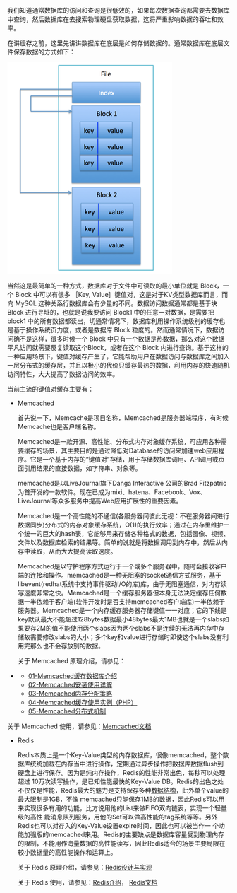 我们知道通常数据库的访问和查询是很低效的，如果每次数据查询都需要去数据库中查询，然后数据库在去搜索物理硬盘获取数据，这将严重影响数据的吞吐和效率。

在讲缓存之前，这里先讲讲数据库在底层是如何存储数据的。通常数据库在底层文件保存数据的方式如下：

![](/assets/huancun_1.png)

当然这是最简单的一种方式，数据库对于文件中可读取的最小单位就是 Block，一个 Block 中可以有很多 ［Key, Value］键值对，这是对于KV类型数据库而言，而向 MySQL 这种关系行数据库会有少量的不同。数据访问数据通常都是基于块 Block 进行寻址的，也就是说我要访问 Block1 中的任意一对数据，是需要把 block1 中的所有数据都读出，切通常情况下，数据库利用操作系统级别的缓存也是基于操作系统页力度，或者是数据库 Block 粒度的。然而通常情况下，数据访问确不是这样，很多时候一个 Block 中只有一个数据是热数据，那么对这个数据平凡访问就需要反复读取这个Block，或者在这个 Block 内进行查询。基于这样的一种应用场景下，键值对缓存产生了，它能帮助用户在数据访问与数据库之间加入一层分布式的缓存层，并且以极小的代价只缓存最热的数据，利用内存的快速随机访问特性，大大提高了数据访问的效率。

当前主流的键值对缓存主要有：

* Memcached

  首先说一下，Memcache是项目名称，Memcached是服务器端程序，有时候Memcache也是客户端名称。

  Memcached是一款开源、高性能、分布式内存对象缓存系统，可应用各种需要缓存的场景，其主要目的是通过降低对Database的访问来加速web应用程序。它是一个基于内存的“键值对”存储，用于存储数据库调用、API调用或页面引用结果的直接数据，如字符串、对象等。

  memcached是以LiveJournal旗下Danga Interactive 公司的Brad Fitzpatric 为首开发的一款软件。现在已成为mixi、hatena、Facebook、Vox、LiveJournal等众多服务中提高Web应用扩展性的重要因素。

  Memcached是一个高性能的不通信\(各服务器间彼此无视：不在服务器间进行数据同步\)分布式的内存对象缓存系统，O\(1\)的执行效率；通过在内存里维护一个统一的巨大的hash表，它能够用来存储各种格式的数据，包括图像、视频、文件以及数据库检索的结果等。简单的说就是将数据调用到内存中，然后从内存中读取，从而大大提高读取速度。

  Memcached是以守护程序方式运行于一个或多个服务器中，随时会接收客户端的连接和操作。memcached是一种无阻塞的socket通信方式服务，基于libevent\(redhat系统中支持事件驱动I/O的库\)库，由于无阻塞通信，对内存读写速度非常之快。Memcached是一个缓存服务器但本身无法决定缓存任何数据一半依赖于客户端\(软件开发时是否支持memcached客户端库\)一半依赖于服务器。Memcached是一个内存缓存服务器存储键值一一对应；它的下线是key默认最大不能超过128bytes数据最小48bytes最大1MB也就是一个slabs如果要存2M的值不能使用两个slabs因为两个slabs不是连续的无法再内存中存储故需要修改slabs的大小；多个key和value进行存储时即使这个slabs没有利用完那么也不会存放别的数据。

  关于 Memcached 原理介绍，请参见：

* * [01-Memcached缓存数据库介绍](http://www.ywnds.com/?p=2991)
  * [02-Memcached安装使用详解](http://www.ywnds.com/?p=2996)
  * [03-Memcached内存分配策略](http://www.ywnds.com/?p=2999)
  * [04-Memcached缓存使用实例（PHP）](http://www.ywnds.com/?p=3002)
  * [05-Memcached分布式机制](http://www.ywnds.com/?p=3005)

关于 Memcached 使用，请参见：[Memcached文档](https://github.com/memcached/memcached/wiki)

* Redis

  Redis本质上是一个Key-Value类型的内存数据库，很像memcached，整个数据库统统加载在内存当中进行操作，定期通过异步操作把数据库数据flush到硬盘上进行保存。因为是纯内存操作，Redis的性能非常出色，每秒可以处理超过 10万次读写操作，是已知性能最快的Key-Value DB。Redis的出色之处不仅仅是性能，Redis最大的魅力是支持保存多种[数据结构](http://lib.csdn.net/base/datastructure)，此外单个value的最大限制是1GB，不像 memcached只能保存1MB的数据，因此Redis可以用来实现很多有用的功能，比方说用他的List来做FIFO双向链表，实现一个轻量级的高性 能消息队列服务，用他的Set可以做高性能的tag系统等等。另外Redis也可以对存入的Key-Value设置expire时间，因此也可以被当作一 个功能加强版的memcached来用。Redis的主要缺点是数据库容量受到物理内存的限制，不能用作海量数据的高性能读写，因此Redis适合的场景主要局限在较小数据量的高性能操作和运算上。

  关于 Redis 原理介绍，请参见：[Redis设计与实现](http://get.ftqq.com/522.get)

  关于 Redis 使用，请参见：[Redis介绍](https://redis.io/topics/introduction)， [Redis文档](https://redis.io/documentation)





